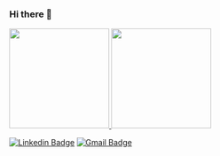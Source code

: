 ### Hi there 👋

 
 <div align="start">
   <a href="https://github.com/alexandrejuniorc">
   <img height="180em" src="https://github-readme-stats.vercel.app/api?username=Lucas-Dallier-G4&show_icons=true&theme=tokyonight&include_all_commits=true&count_private=true"/>
   <img height="180em" src="https://github-readme-stats.vercel.app/api/top-langs/?username=Lucas-Dallier-G4&layout=compact&theme=tokyonight"/>
 </div>
  
  [![Linkedin Badge](https://img.shields.io/badge/-LucasDallier-00875f?style=flat-square&logo=Linkedin&logoColor=white&link=https://https://www.linkedin.com/in/lucas-dallier-arraes-68708a1b3//)](https://www.linkedin.com/in/lucas-dallier-arraes-68708a1b3//) 
[![Gmail Badge](https://img.shields.io/badge/-devlucasdallier@gmail.com-00875f?style=flat-square&logo=Gmail&logoColor=white&link=mailto:devlucasdallier@gmail.com)](mailto:devlucasdallier@gmail.com)
